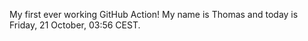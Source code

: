 My first ever working GitHub Action!
My name is Thomas and today is Friday, 21 October, 03:56 CEST. 
